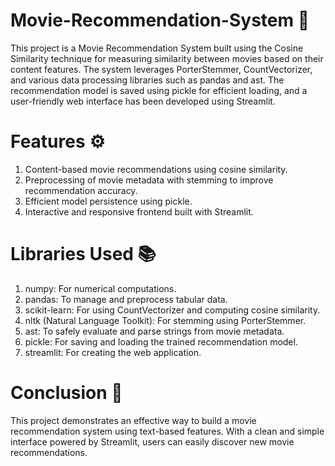 # Movie-Recommendation-System 🎥
This project is a Movie Recommendation System built using the Cosine Similarity technique for measuring similarity between movies based on their content features. The system leverages PorterStemmer, CountVectorizer, and various data processing libraries such as pandas and ast. The recommendation model is saved using pickle for efficient loading, and a user-friendly web interface has been developed using Streamlit.

# Features ⚙️
1. Content-based movie recommendations using cosine similarity.
2. Preprocessing of movie metadata with stemming to improve recommendation accuracy.
3. Efficient model persistence using pickle.
4. Interactive and responsive frontend built with Streamlit.

# Libraries Used 📚
1. numpy: For numerical computations.
2. pandas: To manage and preprocess tabular data.
3. scikit-learn: For using CountVectorizer and computing cosine similarity.
4. nltk (Natural Language Toolkit): For stemming using PorterStemmer.
5. ast: To safely evaluate and parse strings from movie metadata.
6. pickle: For saving and loading the trained recommendation model.
7. streamlit: For creating the web application.

# Conclusion 🏁
This project demonstrates an effective way to build a movie recommendation system using text-based features. With a clean and simple interface powered by Streamlit, users can easily discover new movie recommendations.
